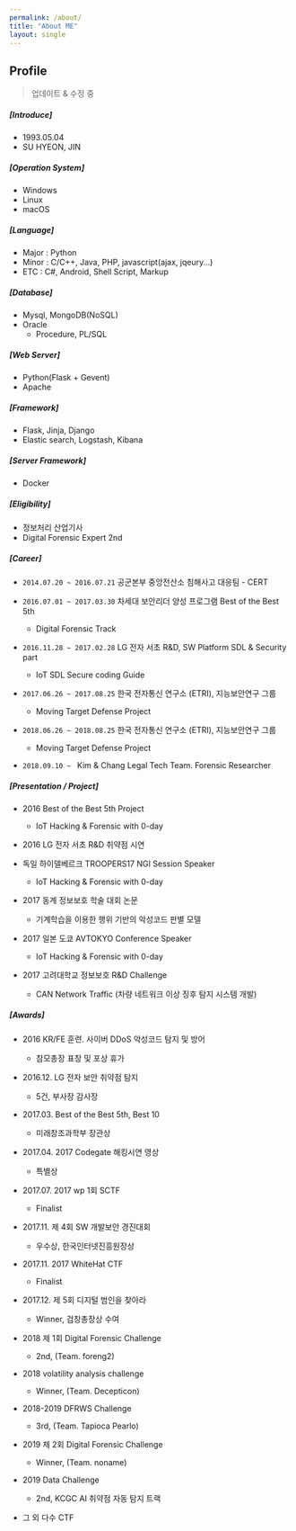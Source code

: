 ```yaml
---
permalink: /about/
title: "About ME"
layout: single
---
```



## Profile

<!--figure>
  <img src="{{ site.url }}/assets/images/profile.jpeg" width="200" height="200">
  <figcaption>At Sanfrancisco RSA 2017</figcaption>
</figure-->


> 업데이트 & 수정 중

##### [Introduce]
  - 1993.05.04
  - SU HYEON, JIN

##### [Operation System]
  - Windows
  - Linux
  - macOS

##### [Language]
  - Major : Python
  - Minor : C/C++, Java, PHP, javascript(ajax, jqeury...)
  - ETC : C#, Android, Shell Script, Markup

##### [Database]
  - Mysql, MongoDB(NoSQL)
  - Oracle
    - Procedure, PL/SQL

##### [Web Server]
  - Python(Flask + Gevent)
  - Apache

##### [Framework]
  - Flask, Jinja, Django
  - Elastic search, Logstash, Kibana

##### [Server Framework]
  - Docker

##### [Eligibility]
  - 정보처리 산업기사
  - Digital Forensic Expert  2nd

##### [Career]
  - `2014.07.20 ~ 2016.07.21` 공군본부 중앙전산소 침해사고 대응팀 - CERT
  - `2016.07.01 ~ 2017.03.30` 차세대 보안리더 양성 프로그램 Best of the Best 5th
    - Digital Forensic Track


  - `2016.11.28 ~ 2017.02.28` LG 전자 서초 R&D, SW Platform SDL & Security part
    - IoT SDL Secure coding Guide


  - `2017.06.26 ~ 2017.08.25` 한국 전자통신 연구소 (ETRI), 지능보안연구 그룹
    - Moving Target Defense Project

  - `2018.06.26 ~ 2018.08.25` 한국 전자통신 연구소 (ETRI), 지능보안연구 그룹
    - Moving Target Defense Project

  - `2018.09.10 ~ ` Kim & Chang Legal Tech Team. Forensic Researcher

##### [Presentation / Project]
  - 2016 Best of the Best 5th Project
    - IoT Hacking & Forensic with 0-day

  - 2016 LG 전자 서초 R&D 취약점 시연
  - 독일 하이델베르크 TROOPERS17 NGI Session Speaker
    - IoT Hacking & Forensic with 0-day

  - 2017 동계 정보보호 학술 대회 논문
    - 기계학습을 이용한 행위 기반의 악성코드 판별 모델

  - 2017 일본 도쿄 AVTOKYO Conference Speaker
    - IoT Hacking & Forensic with 0-day

  - 2017 고려대학교 정보보호 R&D Challenge
    - CAN Network Traffic (차량 네트워크 이상 징후 탐지 시스템 개발)

##### [Awards]
  - 2016 KR/FE 훈련. 사이버 DDoS 악성코드 탐지 및 방어
    - 참모총장 표창 및 포상 휴가

  - 2016.12. LG 전자 보안 취약점 탐지
    - 5건, 부사장 감사장

  - 2017.03. Best of the Best 5th, Best 10
    - 미래창조과학부 장관상

  - 2017.04. 2017 Codegate 해킹시연 영상
    - 특별상

  - 2017.07. 2017 wp 1회 SCTF
    - Finalist

  - 2017.11. 제 4회 SW 개발보안 경진대회
    - 우수상, 한국인터넷진흥원장상

  - 2017.11. 2017 WhiteHat CTF
    - Finalist

  - 2017.12. 제 5회 디지털 범인을 찾아라
    - Winner, 검창총장상 수여

  - 2018 제 1회 Digital Forensic Challenge
    - 2nd, (Team. foreng2)

  - 2018 volatility analysis challenge
    - Winner, (Team. Decepticon)

  - 2018-2019 DFRWS Challenge
    - 3rd, (Team. Tapioca Pearlo)

  - 2019 제 2회 Digital Forensic Challenge
    - Winner, (Team. noname)

  - 2019 Data Challenge
    - 2nd, KCGC AI 취약점 자동 탐지 트랙

  - 그 외 다수 CTF

